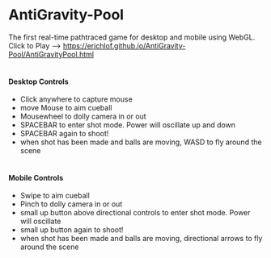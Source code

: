 # AntiGravity-Pool
The first real-time pathtraced game for desktop and mobile using WebGL. <br>
Click to Play --> https://erichlof.github.io/AntiGravity-Pool/AntiGravityPool.html
<br><br>
<h4>Desktop Controls</h4>

* Click anywhere to capture mouse
* move Mouse to aim cueball
* Mousewheel to dolly camera in or out
* SPACEBAR to enter shot mode.  Power will oscillate up and down
* SPACEBAR again to shoot!
* when shot has been made and balls are moving, WASD to fly around the scene
<br><br>

<h4>Mobile Controls</h4>

* Swipe to aim cueball
* Pinch to dolly camera in or out
* small up button above directional controls to enter shot mode.  Power will oscillate
* small up button again to shoot!
* when shot has been made and balls are moving, directional arrows to fly around the scene


